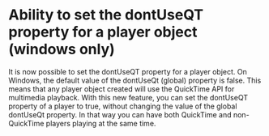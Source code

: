#   Ability to set the dontUseQT property for a player object (windows only)

It is now possible to set the dontUseQT property for a player object. On Windows, 
the default value of the dontUseQt (global) property is false. This means that any 
player object created will use the QuickTime API for multimedia playback. With this
new feature, you can set the dontUseQT property of a player to true, without changing 
the value of the global dontUseQt property. In that way you can have both QuickTime 
and non-QuickTime players playing at the same time. 

